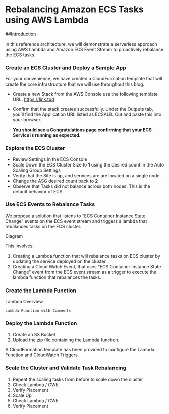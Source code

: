 # Rebalancing Amazon ECS Tasks using AWS Lambda##Introduction In this reference architecture, we will demonstrate a serverless approach using AWS Lambda and Amazon ECS Event Stream to proactively rebalance the ECS tasks.### Create an ECS Cluster and Deploy a Sample App For your convenience, we have created a CloudFormation template that will create the core infrastructure that we will use throughout this blog. *	Create a new Stack from the AWS Console use the following template URL: <https://link.tbd>*	Confirm that the stack creates successfully. Under the Outputs tab, you’ll find the Application URL listed as ECSALB. Cut and paste this into your browser. 	**You should see a Congratulations page confirming that your ECS Service is running as expected.**### Explore the ECS Cluster* Review Settings in the ECS Console*  Scale Down the ECS Cluster Size to **1** using the desired count in the Auto Scaling Group Settings* Verify that the Site is up, and services are are located on a single node.*	Change the ASG desired count back to **2***	Observe that Tasks did not balance across both nodes. This is the default behavior of ECS.### Use ECS Events to Rebalance TasksWe propose a solution that listens to “ECS Container Instance State Change” events on the ECS event stream and triggers a lambda that rebalances tasks on the ECS cluster. DiagramThis involves:1.	Creating a Lambda function that will rebalance tasks on ECS cluster by updating the service deployed on the cluster.  2.	Creating a Cloud Watch Event, that uses “ECS Container Instance State Change” event from the ECS event stream as a trigger to execute the lambda function that rebalances the tasks.### Create the Lambda FunctionLambda Overview```Lambda Function with Comments```### Deploy the Lambda Function
1. Create an S3 Bucket
2. Upload the zip file containing the Lambda function.

A CloudFormation template has been provided to configure the Lambda Function and CloudWatch Triggers.
### Scale the Cluster and Validate Task Rebalancing1.	Repeat the scaling tasks from before to scale down the cluster2.	Check Lambda / CWE3.	Verify Placement4.	Scale Up5.	Check Lambda / CWE6.	Verify Placement
